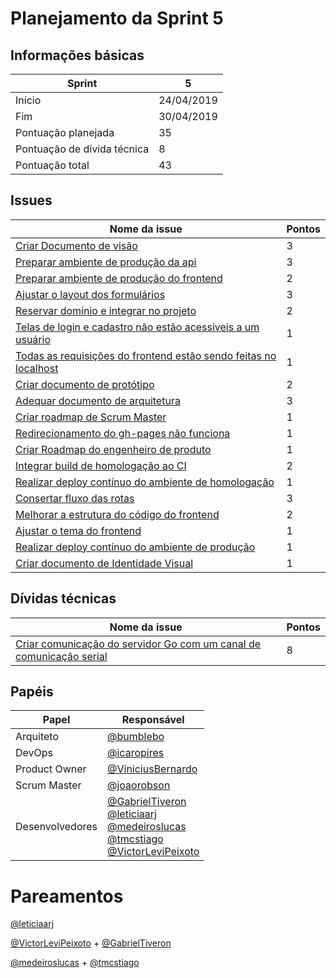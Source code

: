 # Planejamento da Sprint 5

<p align="justify">
</p>

## Informações básicas

|Sprint|5|
|-----|-----|
|Início|24/04/2019|
|Fim|30/04/2019|
|Pontuação planejada|35|
|Pontuação de dívida técnica|8|
|Pontuação total|43|

## Issues

|Nome da issue|Pontos|
|-----|-----|
|[Criar Documento de visão](https://github.com/fga-eps-mds/2019.1-unbrake/issues/91)|3|29
|[Preparar ambiente de produção da api](https://github.com/fga-eps-mds/2019.1-unbrake/issues/114)|3|25
|[Preparar ambiente de produção do frontend](https://github.com/fga-eps-mds/2019.1-unbrake/issues/116)|2|29
|[Ajustar o layout dos formulários](https://github.com/fga-eps-mds/2019.1-unbrake/issues/117)|3|25
|[Reservar domínio e integrar no projeto](https://github.com/fga-eps-mds/2019.1-unbrake/issues/119)|2|25
|[Telas de login e cadastro não estão acessíveis a um usuário](https://github.com/fga-eps-mds/2019.1-unbrake/issues/120)|1|28
|[Todas as requisições do frontend estão sendo feitas no localhost](https://github.com/fga-eps-mds/2019.1-unbrake/issues/123)|1|28
|[Criar documento de protótipo](https://github.com/fga-eps-mds/2019.1-unbrake/issues/125)|2|29
|[Adequar documento de arquitetura](https://github.com/fga-eps-mds/2019.1-unbrake/issues/128)|3|30
|[Criar roadmap de Scrum Master](https://github.com/fga-eps-mds/2019.1-unbrake/issues/129)|1|30
|[Redirecionamento do gh-pages não funciona](https://github.com/fga-eps-mds/2019.1-unbrake/issues/131)|1|29
|[Criar Roadmap do engenheiro de produto](https://github.com/fga-eps-mds/2019.1-unbrake/issues/132)|1|30
|[Integrar build de homologação ao CI](https://github.com/fga-eps-mds/2019.1-unbrake/issues/133)|2|30
|[Realizar deploy contínuo do ambiente de homologação](https://github.com/fga-eps-mds/2019.1-unbrake/issues/135)|1|30
|[Consertar fluxo das rotas](https://github.com/fga-eps-mds/2019.1-unbrake/issues/136)|3|30
|[Melhorar a estrutura do código do frontend](https://github.com/fga-eps-mds/2019.1-unbrake/issues/138)|2|30
|[Ajustar o tema do frontend](https://github.com/fga-eps-mds/2019.1-unbrake/issues/139)|1|30
|[Realizar deploy contínuo do ambiente de produção](https://github.com/fga-eps-mds/2019.1-unbrake/issues/142)|1|30
|[Criar documento de Identidade Visual](https://github.com/fga-eps-mds/2019.1-unbrake/issues/144)|1|30



## Dívidas técnicas

|Nome da issue|Pontos|
|-----|-----|
|[Criar comunicação do servidor Go com um canal de comunicação serial](https://github.com/fga-eps-mds/2019.1-unbrake/issues/97)|8|

## Papéis


|Papel|Responsável|
|-----|-----|
|Arquiteto|[@bumblebo](https://github.com/Bumbleblo)|
|DevOps|[@icaropires](https://github.com/icaropires)|
|Product Owner|[@ViniciusBernardo](https://github.com/ViniciusBernardo)|
|Scrum Master|[@joaorobson](https://github.com/joaorobson)|
|Desenvolvedores | [@GabrielTiveron](https://github.com/GabrielTiveron)</br>[@leticiaarj](https://github.com/leticiaarj)</br>[@medeiroslucas](https://github.com/medeiroslucas)</br>[@tmcstiago](https://github.com/tmcstiago)</br>[@VictorLeviPeixoto](https://github.com/VictorLeviPeixoto)|

# Pareamentos

[@leticiaarj](https://github.com/leticiaarj) 

[@VictorLeviPeixoto](https://github.com/VictorLeviPeixoto) + [@GabrielTiveron](https://github.com/GabrielTiveron)

[@medeiroslucas](https://github.com/medeiroslucas) + [@tmcstiago](https://github.com/tmcstiago)


